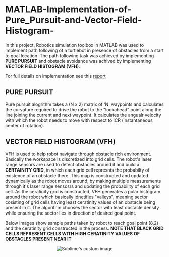# MATLAB-Implementation-of-Pure_Pursuit-and-Vector-Field-Histogram-

In this project, Robotics simulation toolbox in MATLAB was used to implement path following of a turtlebot in presence of obstacles from a start to goal location. The path following task was achieved by implementing **PURE PURSUIT** and obstacle avoidance was achived by implementing **VECTOR FIELD HISTOGRAM (VFH)**.

For full details on implementation see this [report](https://github.com/adarsh2798/MATLAB-Implementation-of-Pure_Pursuit-and-Vector-Field-Histogram-/blob/main/EXP1_GITHUB/ee615_exp1%20_REPORT_both.pdf)

## PURE PURSUIT

Pure pursuit alogrithm takes a (N x 2) matrix of 'N' waypoints and calculates the curvature required to drive the robot to the "lookahead" point along the line joining the current and next waypoint. It calculates the angualr velocity with which the robot needs to move with respect to ICR (instantaneous center of rotation).

## VECTOR FIELD HISTOGRAM (VFH)

VFH is used to help robot navigate through obstacle rich environment. Basically the workspace is discretized into grid cells. The robot's laser range sensors are used to detect obstacles around it and build a **CERTAINITY GRID**, in which each grid cell represnts the probabilty of existence of an obstacle there. This map is constructed and updated dynamically as the robot moves around, by making multiple measurements through it's laser range sensosrs and updating the probability of each grid cell.
As the ceratinity grid is constructed, VFH generates a polar histogram around the robot which basically idnetifies "valleys", meaning sector cosisting of grid cells having least ceratinity values of an obstacle being present in it. The algorithm chooses the sector with least obstacle density while ensuring the sector lies in direction of desired goal point.

Below images show sample paths taken by robot to reach goal point (8,2) and the ceratinity grid constructed in the process.
**NOTE THAT BLACK GRID CELLS REPRESENT CELLS WITH HIGH CERATINITY VALUES OF OBSTACLES PRESENT NEAR IT**
<p align="center">
  <img src="https://github.com/waldyr/Sublime-Installer/blob/master/sublime_text.png?raw=true" alt="Sublime's custom image"/>
</p>
